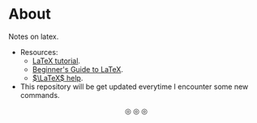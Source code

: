 # About
Notes on latex.

* Resources:
	* [LaTeX tutorial](https://youtube.com/playlist?list=PL1D4EAB31D3EBC449&si=D3e0U_QuoDsZrSNI).
	* [Beginner's Guide to LaTeX](https://www-users.york.ac.uk/~pjh503/LaTeX/contents.html).
	* [$\LaTeX$ help](http://www.emerson.emory.edu/services/latex/latex_toc.html).
* This repository will be get updated everytime I encounter some new commands.

<p align="center">
&#9678; &#9678; &#9678;
</p>
